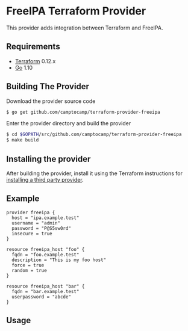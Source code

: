 FreeIPA Terraform Provider
==========================
This provider adds integration between Terraform and FreeIPA.

Requirements
------------

-	[Terraform](https://www.terraform.io/downloads.html) 0.12.x
-	[Go](https://golang.org/doc/install) 1.10


Building The Provider
---------------------

Download the provider source code

```sh
$ go get github.com/camptocamp/terraform-provider-freeipa
```

Enter the provider directory and build the provider

```sh
$ cd $GOPATH/src/github.com/camptocamp/terraform-provider-freeipa
$ make build
```

Installing the provider
-----------------------

After building the provider, install it using the Terraform instructions for [installing a third party provider](https://www.terraform.io/docs/configuration/providers.html#third-party-plugins).

Example
----------------------

```hcl
provider freeipa {
  host = "ipa.example.test"
  username = "admin"
  password = "P@S5sw0rd"
  insecure = true
}

resource freeipa_host "foo" {
  fqdn = "foo.example.test"
  description = "This is my foo host"
  force = true
  random = true
}

resource freeipa_host "bar" {
  fqdn = "bar.example.test"
  userpassword = "abcde"
}
```

Usage
----------------------

